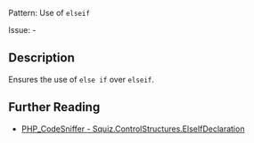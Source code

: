 Pattern: Use of `elseif`

Issue: -

## Description

Ensures the use of `else if` over `elseif`.

## Further Reading

* [PHP_CodeSniffer - Squiz.ControlStructures.ElseIfDeclaration](https://github.com/squizlabs/PHP_CodeSniffer/blob/master/src/Standards/Squiz/Sniffs/ControlStructures/ElseIfDeclarationSniff.php)